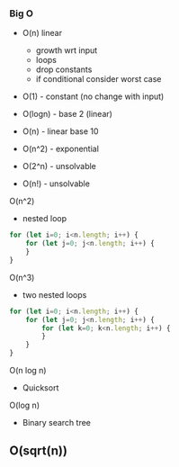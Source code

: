 ### Big O
- O(n) linear
	- growth wrt input
	- loops
	- drop constants
	- if conditional consider worst case

- O(1) - constant (no change with input)
- O(logn) - base 2 (linear)
- O(n) - linear base 10
- O(n^2) - exponential
- O(2^n) - unsolvable
- O(n!) - unsolvable

O(n^2)
- nested loop 
```js
for (let i=0; i<n.length; i++) {
	for (let j=0; j<n.length; i++) {
	}
}
```

O(n^3)
- two nested loops 
```js
for (let i=0; i<n.length; i++) {
	for (let j=0; j<n.length; i++) {
		for (let k=0; k<n.length; i++) {
		}
	}
}
```

O(n log n)
- Quicksort

O(log n)
- Binary search tree

O(sqrt(n))
- 